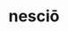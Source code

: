 ---
title: nesciō
meaning: to not know
ch: nine
pos: verb
inf: nescīre
secondppstem: nesc
infend: īre
thirdpp: nescīvī
fourthpp: nescītus
conjugation: fourth
six: y
---